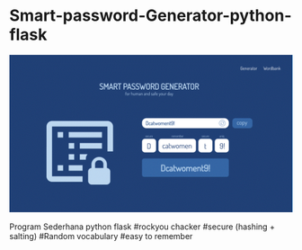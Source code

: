 # Smart-password-Generator-python-flask


![SMARTPASS GENERATOR](smartpass.gif)

Program Sederhana python flask
#rockyou chacker
#secure (hashing + salting)
#Random vocabulary
#easy to remember
